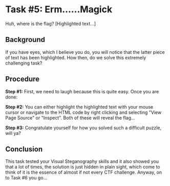 # Task #5: Erm......Magick

Huh, where is the flag? [Highlighted text...]

## Background

If you have eyes, which I believe you do, you will notice that the latter piece of text has been highlighted. How then, do we solve this extremely challenging task?

## Procedure

**Step #1:** First, we need to laugh because this is quite easy. Once you are done:

**Step #2:** You can either highlight the highlighted text with your mouse cursor or navigate to the HTML code by right clicking and selecting "View Page Source" or "Inspect". Both of these will reveal the flag...

**Step #3:** Congratulate yourself for how you solved such a difficult puzzle, will ya?

## Conclusion

This task tested your Visual Steganography skills and it also showed you that a lot of times, the solution is just hidden in plain sight, which come to think of it is the essence of almost if not every CTF challenge. Anyway, on to Task #6 you go...
